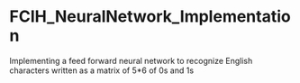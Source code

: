 # FCIH_NeuralNetwork_Implementation
Implementing a feed forward neural network to recognize English characters written as a matrix of 5*6 of 0s and 1s

